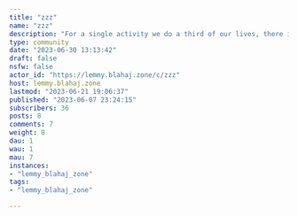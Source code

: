 ```yaml
---
title: "zzz" 
name: "zzz"
description: "For a single activity we do a third of our lives, there isn't much discussion or culture about sleeping (or the act of dreaming). This is a community of people who want to discuss, make memes about, or just broadcast anything about sleeping; either personally or generally.Rules1.  Don't be a bigot or mean2. No spam"
type: community
date: "2023-06-30 13:13:42"
draft: false
nsfw: false
actor_id: "https://lemmy.blahaj.zone/c/zzz"
host: lemmy.blahaj.zone
lastmod: "2023-06-21 19:06:37"
published: "2023-06-07 23:24:15"
subscribers: 36
posts: 8
comments: 7
weight: 8
dau: 1
wau: 1
mau: 7
instances:
- "lemmy_blahaj_zone"
tags: 
- "lemmy_blahaj_zone"

---
```

